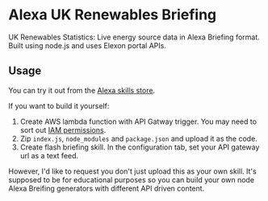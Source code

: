 # Alexa UK Renewables Briefing
UK Renewables Statistics: Live energy source data in Alexa Briefing format. Built using node.js and uses Elexon portal APIs.

## Usage
You can try it out from the [Alexa skills store](https://www.amazon.co.uk/dp/B074ZPQPX2/?tag=ajonestk-21).

If you want to build it yourself:
1. Create AWS lambda function with API Gatway trigger. You may need to sort out [IAM permissions](https://aws.amazon.com/premiumsupport/knowledge-center/api-gateway-cloudwatch-logs/).
2. Zip `index.js`, `node_modules` and `package.json` and upload it as the code.
3. Create flash briefing skill. In the configuration tab, set your API gateway url as a text feed.

However, I'd like to request you don't just upload this as your own skill. It's supposed to be for educational purposes so you can build your own node Alexa Breifing generators with different API driven content.
